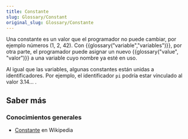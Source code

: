 ```yaml
---
title: Constante
slug: Glossary/Constant
original_slug: Glossary/Constante
---
```


Una constante es un valor que el programador no puede cambiar, por ejemplo números (1, 2, 42). Con {{glossary("variable","variables")}}, por otra parte, el programador puede asignar un nuevo {{glossary("value", "valor")}} a una variable cuyo nombre ya esté en uso.

Al igual que las variables, algunas constantes están unidas a identificadores. Por ejemplo, el identificador `pi` podría estar vinculado al valor 3.14... .

## Saber más

### Conocimientos generales

- [Constante](https://es.wikipedia.org/wiki/Constante_(informática)) en Wikipedia
